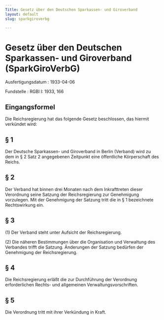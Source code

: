 ```yaml
---
Title: Gesetz über den Deutschen Sparkassen- und Giroverband
layout: default
slug: sparkgiroverbg

---
```


# Gesetz über den Deutschen Sparkassen- und Giroverband (SparkGiroVerbG)

Ausfertigungsdatum
:   1933-04-06

Fundstelle
:   RGBl I: 1933, 166



## Eingangsformel

Die Reichsregierung hat das folgende Gesetz beschlossen, das hiermit
verkündet wird:


## § 1

Der Deutsche Sparkassen- und Giroverband in Berlin (Verband) wird zu
dem in § 2 Satz 2 angegebenen Zeitpunkt eine öffentliche Körperschaft
des
Reichs.


## § 2

Der Verband hat binnen drei Monaten nach dem Inkrafttreten dieser
Verordnung              seine Satzung der
Reichsregierung              zur Genehmigung vorzulegen. Mit der
Genehmigung der Satzung tritt die in § 1 bezeichnete Rechtswirkung
ein.


## § 3

(1) Der Verband steht unter Aufsicht der
Reichsregierung.

(2) Die näheren Bestimmungen über die Organisation und Verwaltung des
Verbandes trifft die Satzung. Änderungen der Satzung bedürfen der
Genehmigung der
Reichsregierung.


## § 4

Die
Reichsregierung              erläßt die zur Durchführung der
Verordnung              erforderlichen Rechts- und allgemeinen
Verwaltungsvorschriften.


## § 5

Die
Verordnung              tritt mit ihrer Verkündung in Kraft.

